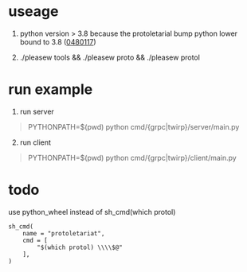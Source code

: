 
# useage

1. python version > 3.8 because the protoletarial bump python lower bound to 3.8 ([0480117](https://github.com/cpcloud/protoletariat/commit/04801176b74747199adcfe101f65c7c880662f07))

2. ./pleasew tools && ./pleasew proto && ./pleasew protol



# run example
1. run server
> PYTHONPATH=$(pwd) python cmd/{grpc|twirp}/server/main.py
2. run client
> PYTHONPATH=$(pwd) python cmd/{grpc|twirp}/client/main.py


# todo
use python_wheel instead of sh_cmd(which protol)

```plz
sh_cmd(
    name = "protoletariat",
    cmd = [
        "$(which protol) \\\\$@"
    ],
)
```